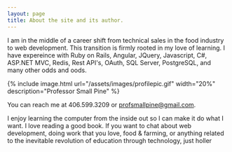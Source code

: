 ```yaml
---
layout: page
title: About the site and its author.
---
```


<div class="message">
  I am in the middle of a career shift from technical sales in the food industry to web development. This transition is firmly rooted in my love of learning. I have expereince with Ruby on Rails, Angular, JQuery, Javascript, C#, ASP.NET MVC, Redis, Rest API's, OAuth, SQL Server, PostgreSQL, and many other odds and oods.
</div>

{% include image.html url="/assets/images/profilepic.gif" width="20%" description="Professor Small Pine" %}

You can reach me at 406.599.3209 or profsmallpine@gmail.com.

<div class="message">
  I enjoy learning the computer from the inside out so I can make it do what I want. I love reading a good book. If you want to chat about web development, doing work that you love, food & farming, or anything related to the inevitable revolution of education through technology, just holler
</div>